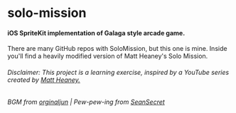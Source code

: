 # solo-mission
#### iOS SpriteKit implementation of Galaga style arcade game.

There are many GitHub repos with SoloMission, but this one is mine. Inside you'll find a heavily modified version of Matt Heaney's Solo Mission.

###### Disclaimer: This project is a learning exercise, inspired by a YouTube series created by [Matt Heaney.](https://www.youtube.com/playlist?list=PLrL5aCF7Ods-6C7QjzXibUZoYjMzhWBfL)

###### BGM from [orginaljun](https://freesound.org/people/orginaljun/sounds/396960/) | Pew-pew-ing from [SeanSecret](https://freesound.org/people/SeanSecret/sounds/440661/)
